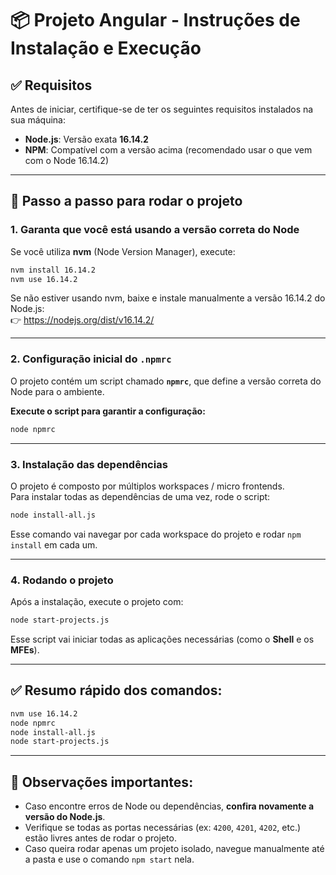 # 📦 Projeto Angular - Instruções de Instalação e Execução

## ✅ Requisitos

Antes de iniciar, certifique-se de ter os seguintes requisitos instalados na sua máquina:

- **Node.js**: Versão exata **16.14.2**
- **NPM**: Compatível com a versão acima (recomendado usar o que vem com o Node 16.14.2)

---

## 🚀 Passo a passo para rodar o projeto

### 1. Garanta que você está usando a versão correta do Node

Se você utiliza **nvm** (Node Version Manager), execute:

```bash
nvm install 16.14.2
nvm use 16.14.2
```

Se não estiver usando nvm, baixe e instale manualmente a versão 16.14.2 do Node.js:  
👉 https://nodejs.org/dist/v16.14.2/

---

### 2. Configuração inicial do `.npmrc`

O projeto contém um script chamado **`npmrc`**, que define a versão correta do Node para o ambiente.

**Execute o script para garantir a configuração:**

```bash
node npmrc
```

---

### 3. Instalação das dependências

O projeto é composto por múltiplos workspaces / micro frontends.  
Para instalar todas as dependências de uma vez, rode o script:

```bash
node install-all.js
```

Esse comando vai navegar por cada workspace do projeto e rodar `npm install` em cada um.

---

### 4. Rodando o projeto

Após a instalação, execute o projeto com:

```bash
node start-projects.js
```

Esse script vai iniciar todas as aplicações necessárias (como o **Shell** e os **MFEs**).

---

## ✅ Resumo rápido dos comandos:

```bash
nvm use 16.14.2
node npmrc
node install-all.js
node start-projects.js
```

---

## 💬 Observações importantes:

- Caso encontre erros de Node ou dependências, **confira novamente a versão do Node.js**.
- Verifique se todas as portas necessárias (ex: `4200`, `4201`, `4202`, etc.) estão livres antes de rodar o projeto.
- Caso queira rodar apenas um projeto isolado, navegue manualmente até a pasta e use o comando `npm start` nela.
